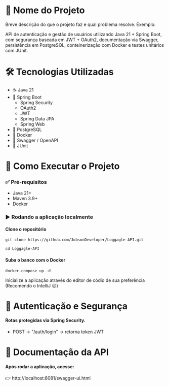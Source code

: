 # 📌 Nome do Projeto

Breve descrição do que o projeto faz e qual problema resolve.
Exemplo:

API de autenticação e gestão de usuários utilizando Java 21 + Spring Boot, com segurança baseada em JWT + OAuth2, documentação via Swagger, persistência em PostgreSQL, conteinerização com Docker e testes unitários com JUnit.

# 🛠️ Tecnologias Utilizadas
- ☕ Java 21
- 🌱 Spring Boot
  - Spring Security
  - OAuth2
  - JWT
  - Spring Data JPA
  - Spring Web
- 🐘 PostgreSQL
- 🐳 Docker
- 📖 Swagger / OpenAPI
- 🧪 JUnit

# 🚀 Como Executar o Projeto
### ✅ Pré-requisitos
- Java 21+
- Maven 3.9+
- Docker

### ▶️ Rodando a aplicação localmente
#### Clone o repositório
```
git clone https://github.com/JobsonDeveloper/Loggagle-API.git
```
```
cd Loggagle-API
```

#### Suba o banco com o Docker
```
docker-compose up -d
```

Inicialize a aplicação através do editor de códio de sua preferência (Recomendo o IntelliJ :wink:)

# 🔑 Autenticação e Segurança
#### Rotas protegidas via Spring Security.
- POST → "/auth/login" → retorna token JWT

# 📖 Documentação da API
#### Após rodar a aplicação, acesse:
👉 http://localhost:8081/swagger-ui.html
